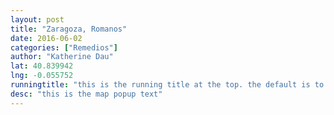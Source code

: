 ```yaml
---
layout: post
title: "Zaragoza, Romanos"
date: 2016-06-02
categories: ["Remedios"]
author: "Katherine Dau"
lat: 40.839942
lng: -0.055752
runningtitle: "this is the running title at the top. the default is to display the site title, so to activate the running title you will need to uncomment in the post.html layout"
desc: "this is the map popup text"
---
```


